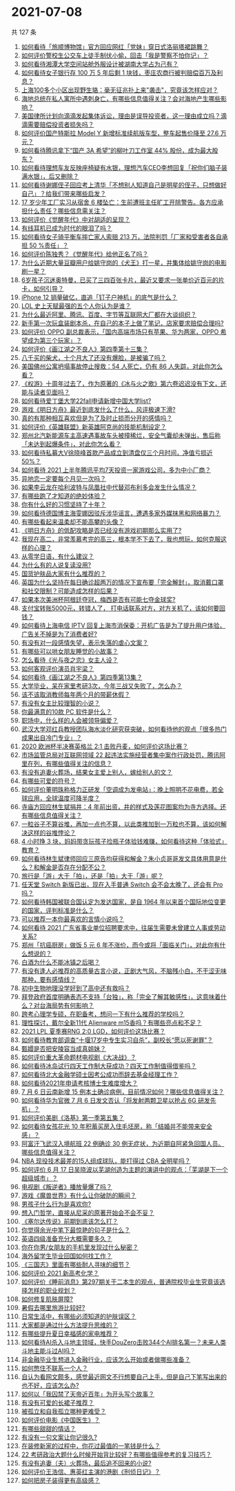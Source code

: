 # 2021-07-08

共 127 条

<!-- BEGIN -->
<!-- 最后更新时间 Thu Jul 08 2021 16:02:16 GMT+0800 (China Standard Time) -->

1. [如何看待「旅顺博物馆」官方回应网红「党妹」穿日式洛丽塔裙跳舞？](https://www.zhihu.com/question/470365349)
2. [如何评价警校生公交车上徒手制伏小偷，回击「我是警察不怕你记」？](https://www.zhihu.com/question/470605067)
3. [如何看待湘潭大学空间站舱外服设计被湖南大学占为己有？](https://www.zhihu.com/question/470753814)
4. [如何看待女子银行存 100 万 5 年后剩 1
   块钱，枣庄农商行被判赔偿百万及利息？](https://www.zhihu.com/question/470516692)
5. [上海100多个小区出现野生貉：毫无征兆扑上来"袭击"，究竟该怎样应对？](https://www.zhihu.com/question/470241442)
6. [海地总统在私人寓所中遇刺身亡，有哪些信息值得关注？会对海地产生哪些影响？](https://www.zhihu.com/question/470711943)
7. [美国律所计划向滴滴发起集体诉讼，理由是误导投资者，这一理由成立吗？滴滴需要赔偿投资者损失吗？](https://www.zhihu.com/question/470474222)
8. [如何评价国产特斯拉 Model Y 新增标准续航版车型，整车起售价降至 27.6
   万元？](https://www.zhihu.com/question/470843237)
9. [如何看待腾讯拿下“国产 3A 希望”的柳叶刀工作室 44%
   股份，成为最大股东？](https://www.zhihu.com/question/470251383)
10. [如何看待理想车友反映座椅疑有水银，理想汽车CEO李想回复「祝你们脑子装满水银」，后又删除？](https://www.zhihu.com/question/470245809)
11. [如何看待谢娜侄子回应考上清华「不想别人知道自己是明星的侄子，只想做好自己」？给我们带来哪些启发？](https://www.zhihu.com/question/470425395)
12. [17 岁少年工厂实习从宿舍 6
    楼坠亡：生前遭班主任旷工开除警告。各方应承担什么责任？哪些信息需关注？](https://www.zhihu.com/question/470625415)
13. [如何评价《觉醒年代》中对胡适的呈现？](https://www.zhihu.com/question/468614445)
14. [有线耳机已成为时代的眼泪了吗？](https://www.zhihu.com/question/469440223)
15. [如何看待女子骑平衡车摔亡家人索赔 213 万，法院判罚「厂家和受害者各自承担 50
    %责任」？](https://www.zhihu.com/question/470594828)
16. [如何评价陈独秀？《觉醒年代》给他正名了吗？](https://www.zhihu.com/question/464396867)
17. [为什么近期大量豆瓣用户给姚守岗的《犬王》打一星，并集体给姚守岗的电影刷一星？](https://www.zhihu.com/question/470166955)
18. [6岁孩子沉迷奥特曼，已买了三四百张卡片，最近又要求一张单价近百元的片卡，如何引导？](https://www.zhihu.com/question/470324621)
19. [iPhone 12 销量破亿，直追「钉子户神机」的底气是什么？](https://www.zhihu.com/question/469976462)
20. [LOL 史上天赋最强的五个人你认为是谁？](https://www.zhihu.com/question/468616877)
21. [为什么最近阿里、腾讯、百度、字节等互联网大厂都在大谈组织？](https://www.zhihu.com/question/470739484)
22. [新手第一次玩盒装剧本杀，在自己的本子上做了笔记，店家要求赔偿合理吗?](https://www.zhihu.com/question/470003546)
23. [如何评价 OPPO 副总裁表示，「国内高端市场只有苹果、华为两家，OPPO
    希望成为第三个玩家」？](https://www.zhihu.com/question/470535816)
24. [如何评价《画江湖之不良人》第四季第十三集？](https://www.zhihu.com/question/469383435)
25. [八千买的柴犬，十个月大了还没有爆脸，是被骗了吗？](https://www.zhihu.com/question/353006075)
26. [美国佛州公寓坍塌事故停止搜救：54 人死亡，仍有 86
    人失踪，对此你怎么看？](https://www.zhihu.com/question/470820913)
27. [《权游》十周年过去了，作为原著的《冰与火之歌》第六卷迟迟没有下文，还能与读者见面吗？](https://www.zhihu.com/question/460647766)
28. [如何看待爱丁堡大学22fall申请新增中国大学list?](https://www.zhihu.com/question/470776808)
29. [游戏《明日方舟》最近到底发什么了什么，风评极速下滑?](https://www.zhihu.com/question/470071940)
30. [真的有那种相互喜欢但是为了及时止损而分开的感情吗？](https://www.zhihu.com/question/423434356)
31. [如何评价《英雄联盟》新英雄阿克尚的技能机制设定？](https://www.zhihu.com/question/470767561)
32. [郑州北汽新能源车主高速遇事故车头被撞稀烂，安全气囊却未弹出，售后称「未达到起爆条件」，对此你怎么看？](https://www.zhihu.com/question/470624036)
33. [如何看待私募大V徐晓峰首款产品成立到清盘仅三个月时间，净值亏损近
    50%？](https://www.zhihu.com/question/470665476)
34. [如何看待 2021
    上半年腾讯平均7天投资一家游戏公司，多为中小厂商？](https://www.zhihu.com/question/470225729)
35. [异地恋一定要每个月见一次吗？](https://www.zhihu.com/question/459310231)
36. [如果李云龙在哈利波特与凤凰社中代替邓布利多会发生什么情况？](https://www.zhihu.com/question/308905760)
37. [有哪些跑了才知道的绝妙体验？](https://www.zhihu.com/question/470573894)
38. [你有什么好的习惯坚持了十年？](https://www.zhihu.com/question/453783511)
39. [如何看待德国博主海雯娜因驳斥涉华谣言，遭遇多家外媒抹黑和网络暴力？](https://www.zhihu.com/question/470651162)
40. [有哪些看起来温柔却不能高攀的头像？](https://www.zhihu.com/question/437369852)
41. [《明日方舟》的低配攻略是否已经没有游戏初期那么实用了?](https://www.zhihu.com/question/470257789)
42. [我现在高二，非常羡慕考完的高三，根本学不下去了，我也想玩，如何克服这样的心理？](https://www.zhihu.com/question/463931205)
43. [从零学日语，有什么建议？](https://www.zhihu.com/question/368169398)
44. [为什么有的人说复读没用?](https://www.zhihu.com/question/467114805)
45. [国货护肤品大家有什么推荐的？](https://www.zhihu.com/question/20867294)
46. [英国为什么坚持在每日确诊超两万的情况下宣布要「完全解封」，取消戴口罩和社交限制？可能造成怎样的后果？](https://www.zhihu.com/question/470082644)
47. [如果本次美洲杯阿根廷夺冠，梅西是否有可能七夺金球奖?](https://www.zhihu.com/question/469025291)
48. [支付宝转账5000元，转错人了，
    打电话联系对方，对方关机了，该如何要回钱？](https://www.zhihu.com/question/351571558)
49. [如何看待上海电信 IPTV
    回复上海市消保委：开机广告是为了提升用户体验，广告关不掉是为了消费者好?](https://www.zhihu.com/question/470272548)
50. [有没有对一段感情失望，表示失落的虐心文案？](https://www.zhihu.com/question/459513700)
51. [有哪些可以哄女朋友睡觉的小故事？](https://www.zhihu.com/question/264824222)
52. [怎么看待《光与夜之恋》女主人设？](https://www.zhihu.com/question/466812253)
53. [如何客观评价演员肖宇梁？](https://www.zhihu.com/question/470618839)
54. [如何看待《画江湖之不良人》第四季第13集？](https://www.zhihu.com/question/469384925)
55. [大学毕业，呆在家里考研3次，今年三战又失败了，怎么办？](https://www.zhihu.com/question/41692093)
56. [该不该取消教师每年两个月的带薪休假？](https://www.zhihu.com/question/470469068)
57. [有没有女主比较理智的小说？](https://www.zhihu.com/question/364191258)
58. [你最满意的10款 PC 软件是什么？](https://www.zhihu.com/question/469450888)
59. [职场中，什么样的人会被领导偏爱？](https://www.zhihu.com/question/470177228)
60. [武汉大学邓红兵教授团队海水淡化研究获突破，如何看待他的观点「很多热门成果出自冷门专业」？](https://www.zhihu.com/question/470617704)
61. [2020 欧洲杯半决赛英格兰 2:1
    击败丹麦，如何评价这场比赛？](https://www.zhihu.com/question/470791571)
62. [市场监管总局对互联网领域 22
    起违法实施经营者集中案作行政处罚，腾讯阿里在列，有哪些值得关注的信息？](https://www.zhihu.com/question/470683009)
63. [有没有追妻火葬场，结果女主爱上别人，嫁给别人的文？](https://www.zhihu.com/question/429604224)
64. [有哪些可爱的符号？](https://www.zhihu.com/question/314270796)
65. [如何评价董明珠称格力正研发「空调成为发电站」：晚上照明不花电费，若全球应用，全球温度可降半度？](https://www.zhihu.com/question/470429897)
66. [寺庙方回应林生斌捐井：4
    年前出资，井的样式及莲花图案均为寺方选择。还有哪些信息值得关注？](https://www.zhihu.com/question/470587142)
67. [一粒谷子不算谷堆，再加一点也不算，以此类推加到一万粒也不算，该如何解决这样的谷堆悖论？](https://www.zhihu.com/question/455083603)
68. [4 小时挣 3
    块，妈妈带贪玩孩子捡瓶子体验钱难赚，如何看待这种「体验式」教育？](https://www.zhihu.com/question/470535137)
69. [如何看待林生斌律师回应三原告均获得和解金？朱小贞哥哥发文具体用意是什么？和解金是否存在分配不公？](https://www.zhihu.com/question/469903790)
70. [旅行是「游」大于「拍」，还是「拍」大于「游」呢？](https://www.zhihu.com/question/466295652)
71. [任天堂 Switch 新版已出，现在入手普通 Switch 会不会太晚了，还会有 Pro
    吗？](https://www.zhihu.com/question/425260879)
72. [如何看待韩国被联合国认定为发达国家，是自 1964
    年以来首个国际地位变更的国家，评判标准是什么？](https://www.zhihu.com/question/470588614)
73. [可以推荐一本你最喜欢的言情小说吗？](https://www.zhihu.com/question/362997236)
74. [如何看待 2021
    广东省事业单位招聘要求中，往届生需要未曾建立人事或劳动关系?](https://www.zhihu.com/question/470133715)
75. [郑州「抗癌厨房」做饭 5 元 6
    年不涨价，而今或将「面临关门」，对此你有什么想说的？](https://www.zhihu.com/question/470452348)
76. [白酒为什么不能冰镇之后喝？](https://www.zhihu.com/question/468514487)
77. [有没有逢人必推荐的高质量古言小说，正剧大气风，不脑残小白，不干涩无味那种，要有感情线？](https://www.zhihu.com/question/460403091)
78. [初中生物地理没学好到了高中还有救吗？](https://www.zhihu.com/question/460729717)
79. [拜登政府首度明确表态不支持「台独」，称「完全了解其敏感性」，这意味着什么？对台海局势有何影响？](https://www.zhihu.com/question/470580147)
80. [跨考心理学专硕，在职备考，想问一下有什么推荐的学校吗？](https://www.zhihu.com/question/457460535)
81. [理性探讨，戴尔全新11代 Alienware
    m15香吗？有哪些亮点和不足？](https://www.zhihu.com/question/459366400)
82. [2021 LPL 夏季赛RNG 2:0
    LGD，如何评价这场比赛？](https://www.zhihu.com/question/470681114)
83. [如何看待教育部调查“十堰17岁中专生实习自杀”，副校长“愿以死谢罪”？](https://www.zhihu.com/question/470564757)
84. [甄嬛是否把安陵容当成真姐妹？](https://www.zhihu.com/question/389216009)
85. [如何评价重大革命题材电视剧《大决战》？](https://www.zhihu.com/question/465754119)
86. [如何看待冰岛试行四天工作制大获成功？四天工作制值得借鉴吗？](https://www.zhihu.com/question/470410629)
87. [如何看待北大金融学硕士因考公成功而辞去基金经理工作？](https://www.zhihu.com/question/470568734)
88. [如何看待2021年申请考核博士生难度增大？](https://www.zhihu.com/question/430374942)
89. [7 月 6 日云南新增 15
    例本土确诊病例，目前情况如何？哪些信息值得关注？](https://www.zhihu.com/question/470575819)
90. [如何看待华为官微 7 月 6 日发文否认「将发射两颗卫星以抢占 6G
    研发先机」？](https://www.zhihu.com/question/470367051)
91. [如何评价美剧《洛基》第一季第五集？](https://www.zhihu.com/question/469082564)
92. [如何看待女孩花光 10
    年积蓄买房入住毛坯房，称「结婚并不能带来安全感」？](https://www.zhihu.com/question/470358346)
93. [阿富汗飞武汉入境航班 22 例确诊 30
    例无症状，为近期自阿紧急回国人员。哪些信息值得关注？](https://www.zhihu.com/question/470593519)
94. [NBA 现役技术最差的15人组成球队，能打得过 CBA
    全明星吗？](https://www.zhihu.com/question/467877445)
95. [如何评价 6 月 17
    日吴晓波以芜湖创造为主题的演讲中的观点：「芜湖是下一个超级城市」？](https://www.zhihu.com/question/466274708)
96. [电视剧《叛逆者》播放量爆了吗？](https://www.zhihu.com/question/468364234)
97. [游戏《魔兽世界》有什么让你破防的瞬间？](https://www.zhihu.com/question/466341366)
98. [男孩子什么行为是喜欢你?](https://www.zhihu.com/question/459337094)
99. [想入门哲学，直接从尼采的原著开始会不会不妥？](https://www.zhihu.com/question/465167597)
100. [《塞尔达传说》前期到底该怎么打？](https://www.zhihu.com/question/444332434)
101. [你觉得余光中笔下最惊艳的句子是什么？](https://www.zhihu.com/question/440817750)
102. [英语四级准备充分大概需要多久？](https://www.zhihu.com/question/293706213)
103. [你在你男/女朋友的手机里发现过什么秘密？](https://www.zhihu.com/question/309282780)
104. [海外留学生毕业回国如何找工作？](https://www.zhihu.com/question/267051114)
105. [《三国志》里面有哪些耐人寻味的细节？](https://www.zhihu.com/question/48084045)
106. [如何评价 2021 新高考化学？](https://www.zhihu.com/question/463845980)
107. [如何评价《睡前消息》第297期关于二本生的观点，普通院校毕业生究竟该选择怎样的职业规划？](https://www.zhihu.com/question/470490474)
108. [如何修复肌肤屏障?](https://www.zhihu.com/question/318814504)
109. [暑假去哪里旅游比较好?](https://www.zhihu.com/question/465756199)
110. [日常生活中，有哪些必须知道的护肤误区？](https://www.zhihu.com/question/467117508)
111. [大家都是通过什么方法提升思维的？](https://www.zhihu.com/question/468908005)
112. [有哪些提升夏日幸福感的家电推荐？](https://www.zhihu.com/question/333879590)
113. [如何看待AI杀入斗地主领域，快手DouZero击败344个AI排名第一？未来人类斗地主能斗过AI吗？](https://www.zhihu.com/question/470431274)
114. [非金融毕业生想进入金融行业，应该怎么开始或者做哪些准备？](https://www.zhihu.com/question/34945971)
115. [如何憋住不联系一个人？](https://www.zhihu.com/question/417595335)
116. [自认为看网文颇多，感觉最近网文不行想要自己上手，但是自己下笔写出来的也不好，应该怎么办?](https://www.zhihu.com/question/462450572)
117. [如何以「我囚禁了天帝近百年」为开头写个故事？](https://www.zhihu.com/question/436573312)
118. [有没有可爱的长裙子推荐？](https://www.zhihu.com/question/446771263)
119. [被孤立和自我孤立哪种更难受？](https://www.zhihu.com/question/468616953)
120. [如何评价电影《中国医生》？](https://www.zhihu.com/question/448519150)
121. [有哪些甜甜的情话？](https://www.zhihu.com/question/460123635)
122. [有没有一句文案让你记很久?](https://www.zhihu.com/question/432213645)
123. [在装修新家的过程中，你花过最值的一笔钱是什么？](https://www.zhihu.com/question/468840855)
124. [22
     考研政治大题什么时候开始背比较好？有哪些值得参考的复习技巧？](https://www.zhihu.com/question/470122007)
125. [有没有追妻（夫）火葬场，最后追不回来的小说?](https://www.zhihu.com/question/468268590)
126. [如何评价王浩信、惠英红主演的港剧《刑侦日记》？](https://www.zhihu.com/question/463938835)
127. [如何把房子装得更有高级感？](https://www.zhihu.com/question/460724070)

<!-- END -->
